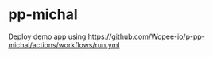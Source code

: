 # pp-michal
Deploy demo app using https://github.com/Wopee-io/p-pp-michal/actions/workflows/run.yml
